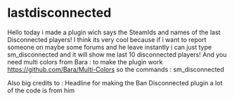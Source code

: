 # lastdisconnected

Hello today i made a plugin wich says the SteamIds and names of the last Disconnected players! I think its very cool because if i want to report 
someone on maybe some forums and he leave instantly i can just type sm_disconnected and it will show me last 10 disconnected players!
 And you need multi colors from Bara : to make the plugin work https://github.com/Bara/Multi-Colors
so the commands :
sm_disconnected

Also big credits to : Headline for making the Ban Disconnected plugin a lot of the code is from him
